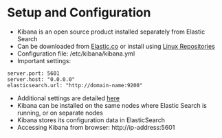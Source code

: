 # Setup and Configuration #

* Kibana is an open source product installed separately from Elastic Search
* Can be downloaded from <a href="https://www.elastic.co/downloads/kibana" target="_blank">Elastic.co</a> or install using <a href="https://www.elastic.co/guide/en/kibana/5.1/setup.html#setup-repositories" target="_blank">Linux Repositories</a>
* Configuration file: /etc/kibana/kibana.yml
* Important settings:
```
server.port: 5601
server.host: "0.0.0.0"
elasticsearch.url: "http://domain-name:9200"
```
* Additional settings are detailed <a href="https://www.elastic.co/guide/en/kibana/current/kibana-server-properties.html" target="_blank">here</a>
* Kibana can be installed on the same nodes where Elastic Search is running, or on separate nodes
* Kibana stores its configuration data in ElasticSearch 
* Accessing Kibana from browser: http://ip-address:5601